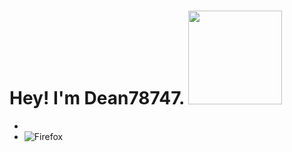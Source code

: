 ### <h1>Hey! I'm Dean78747. <img src="https://octodex.github.com/images/founding-father.jpg" width="150"/></h1>
- 
- ![Firefox](https://img.shields.io/badge/Firefox-FF7139?style=for-the-badge&logo=Firefox-Browser&logoColor=white)
